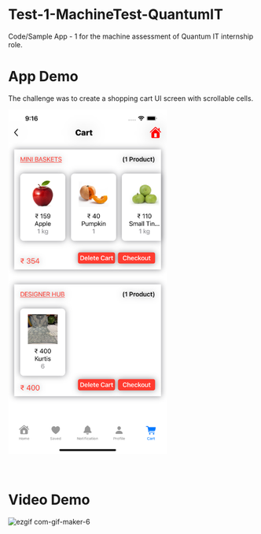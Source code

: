 # Test-1-MachineTest-QuantumIT
Code/Sample App - 1 for the machine assessment of Quantum IT internship role.

# App Demo

The challenge was to create a shopping cart UI screen with scrollable cells.

<img src = "/Simulator Screen Shot - iPhone 13 Pro Max - 2022-06-19 at 21.16.17.png" widht =300 height=700>


<br/>
<br/>
<br/>

# Video Demo

![ezgif com-gif-maker-6](https://user-images.githubusercontent.com/84343829/174494499-b97b54f4-9345-4558-b359-0607b0dacd7f.gif)
